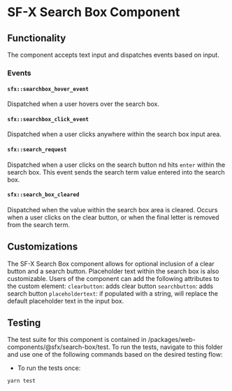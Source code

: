 # SF-X Search Box Component

## Functionality

The component accepts text input and dispatches events based on input.

### Events

#### `sfx::searchbox_hover_event`

Dispatched when a user hovers over the search box.

#### `sfx::searchbox_click_event`

Dispatched when a user clicks anywhere within the search box input area.

#### `sfx::search_request`

Dispatched when a user clicks on the search button nd hits `enter` within the search box. This event sends the search term value entered into the search box.

#### `sfx::search_box_cleared`

Dispatched when the value within the search box area is cleared. Occurs when a user clicks on the clear button, or when the final letter is removed from the search term.

## Customizations

The SF-X Search Box component allows for optional inclusion of a clear button and a search button. Placeholder text within the search box is also customizable.
Users of the component can add the following attributes to the custom element:
`clearbutton`: adds clear button
`searchbutton`: adds search button
`placeholdertext`: if populated with a string, will replace the default placeholder text in the input box.

## Testing

The test suite for this component is contained in /packages/web-components/@sfx/search-box/test.
To run the tests, navigate to this folder and use one of the following commands based on the desired testing flow:

- To run the tests once:

```sh
yarn test
```
